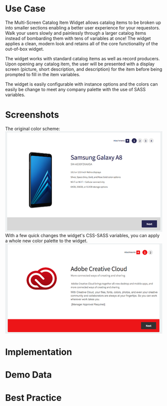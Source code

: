 # Use Case
The Multi-Screen Catalog Item Widget allows catalog items to be broken up into smaller sections enabling a better user experience for your requestors. Walk your users slowly and painlessly through a larger catalog items instead of bombarding them with tens of variables at once! The widget applies a clean, modern look and retains all of the core functionality of the out-of-box widget.

The widget works with standard catalog items as well as record producers. Upon opening any catalog item, the user will be presented with a display screen (picture, short description, and description) for the item before being prompted to fill in the item variables.

The widget is easily configurable with instance options and the colors can easily be change to meet any company palette with the use of SASS variables. 
# Screenshots
The original color scheme:
<img src="main-screen-blue.png">
With a few quick changes the widget's CSS-SASS variables, you can apply a whole new color palette to the widget.
<img src="main-screen-red.png">
# Implementation
# Demo Data
# Best Practice
